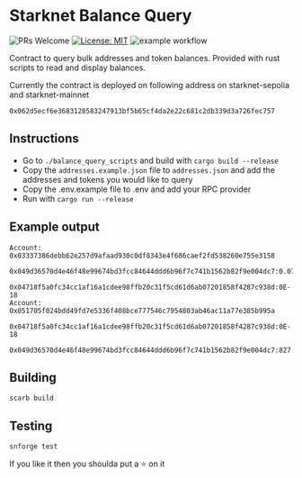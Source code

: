 # Starknet Balance Query

![PRs Welcome](https://img.shields.io/badge/PRs-welcome-green.svg) [![License: MIT](https://img.shields.io/badge/License-MIT-yellow.svg)](https://github.com/amanusk/starknet-foundry-template/blob/main/LICENSE) ![example workflow](https://github.com/amanusk/starknet-foundry-template/actions/workflows/scarb.yml/badge.svg)


Contract to query bulk addresses and token balances. Provided with rust scripts to read and display balances.

Currently the contract is deployed on following address on starknet-sepolia and starknet-mainnet

```
0x062d5ecf6e3683128583247913bf5b65cf4da2e22c681c2db339d3a726fec757
```

## Instructions

- Go to `./balance_query_scripts` and build with `cargo build --release`
- Copy the `addresses.example.json` file to `addresses.json` and add the addresses and tokens you would like to query
- Copy the .env.example file to .env and add your RPC provider
- Run with `cargo run --release`

## Example output
```
Account: 0x03337386debb62e257d9afaad930c0df8343e4f686caef2fd538260e755e3158
	0x049d36570d4e46f48e99674bd3fcc84644ddd6b96f7c741b1562b82f9e004dc7:0.075335331842830930
	0x04718f5a0fc34cc1af16a1cdee98ffb20c31f5cd61d6ab07201858f4287c938d:0E-18
Account: 0x051705f024bdd49fd7e5336f408bce777546c7954803ab46ac11a77e385b995a
	0x04718f5a0fc34cc1af16a1cdee98ffb20c31f5cd61d6ab07201858f4287c938d:0E-18
	0x049d36570d4e46f48e99674bd3fcc84644ddd6b96f7c741b1562b82f9e004dc7:827.540111492939970283
```




## Building

```
scarb build
```

## Testing

```
snforge test
```

If you like it then you shoulda put a ⭐ on it
